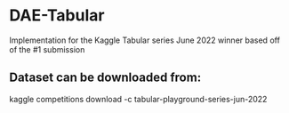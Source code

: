 # DAE-Tabular
 Implementation for the Kaggle Tabular series June 2022 winner based off of the #1 submission
 
## Dataset can be downloaded from:
 kaggle competitions download -c tabular-playground-series-jun-2022
